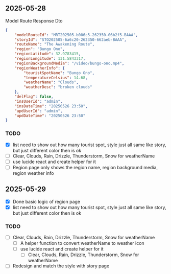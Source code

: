 ## 2025-05-28
Model Route Response Dto
```json
{
    "modelRouteId": "MRT202505-b006c5-262350-06b2f5-BAAA",
    "storyId": "STO202505-6a6c20-262350-662aeb-BAAA",
    "routeName": "The Awakening Route",
    "region": "Bungo Ono",
    "regionLatitude": 32.9783415,
    "regionLongitude": 131.5843317,
    "regionBackgroundMedia": "/video/bungo-ono.mp4",
    "regionWeatherInfo": {
        "touristSpotName": "Bungo Ono",
        "temperatureCelsius": 14.68,
        "weatherName": "Clouds",
        "weatherDesc": "broken clouds"
    },
    "delFlag": false,
    "insUserId": "admin",
    "insDateTime": "20250526 23:50",
    "updUserId": "admin",
    "updDateTime": "20250526 23:50"
}
```
### TODO
  - [x] list need to show out how many tourist spot, style just all same like story, but just different color then is ok
  - [ ] Clear, Clouds, Rain, Drizzle, Thunderstorm, Snow for weatherName
  - [ ] use lucide react and create helper for it
  - [ ] Region page only shows the region name, region background media, region weather info

## 2025-05-29
- [x] Done basic logic of region page
- [x] list need to show out how many tourist spot, style just all same like story, but just different color then is ok

### TODO
- [ ] Clear, Clouds, Rain, Drizzle, Thunderstorm, Snow for weatherName
  - [ ] A helper function to convert weatherName to weather icon
  - [ ] use lucide react and create helper for it
    - [ ] Clear, Clouds, Rain, Drizzle, Thunderstorm, Snow for weatherName
- [ ] Redesign and match the style with story page